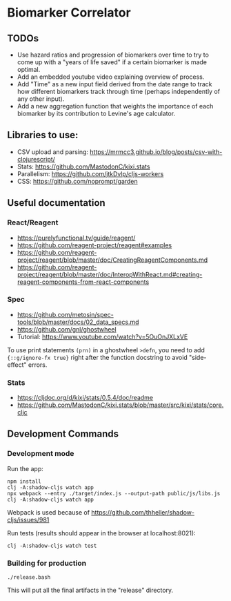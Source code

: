 # Biomarker Correlator

## TODOs

 - Use hazard ratios and progression of biomarkers over time to try to come up
   with a "years of life saved" if a certain biomarker is made optimal.
 - Add an embedded youtube video explaining overview of process.
 - Add "Time" as a new input field derived from the date range to track how
   different biomarkers track through time (perhaps independently of any other
   input).
 - Add a new aggregation function that weights the importance of each biomarker
   by its contribution to Levine's age calculator.

## Libraries to use:

 - CSV upload and parsing: https://mrmcc3.github.io/blog/posts/csv-with-clojurescript/
 - Stats: https://github.com/MastodonC/kixi.stats
 - Parallelism: https://github.com/jtkDvlp/cljs-workers
 - CSS: https://github.com/noprompt/garden

## Useful documentation

### React/Reagent

 - https://purelyfunctional.tv/guide/reagent/
 - https://github.com/reagent-project/reagent#examples
 - https://github.com/reagent-project/reagent/blob/master/doc/CreatingReagentComponents.md
 - https://github.com/reagent-project/reagent/blob/master/doc/InteropWithReact.md#creating-reagent-components-from-react-components

### Spec

 - https://github.com/metosin/spec-tools/blob/master/docs/02_data_specs.md
 - https://github.com/gnl/ghostwheel
 - Tutorial: https://www.youtube.com/watch?v=5OuOnJXLxVE

To use print statements `(prn)` in a ghostwheel `>defn`, you need to add 
`{::g/ignore-fx true}` right after the function docstring to avoid
"side-effect" errors.


### Stats

 - https://cljdoc.org/d/kixi/stats/0.5.4/doc/readme
 - https://github.com/MastodonC/kixi.stats/blob/master/src/kixi/stats/core.cljc

## Development Commands

### Development mode

Run the app:
```
npm install
clj -A:shadow-cljs watch app
npx webpack --entry ./target/index.js --output-path public/js/libs.js
clj -A:shadow-cljs watch app
```

Webpack is used because of https://github.com/thheller/shadow-cljs/issues/981

Run tests (results should appear in the browser at localhost:8021):
```
clj -A:shadow-cljs watch test
```

### Building for production

```
./release.bash
```

This will put all the final artifacts in the "release" directory.
